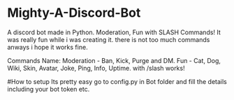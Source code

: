 # Mighty-A-Discord-Bot
A discord bot made in Python. Moderation, Fun with SLASH Commands!
It was really fun while i was creating it. there is not too much commands anways i hope it works fine.

Commands Name:
Moderation - Ban, Kick, Purge and DM.
Fun - Cat, Dog, Wiki, Skin, Avatar, Joke, Ping, Info, Uptime. with /slash works!

#How to setup
Its pretty easy go to config.py in Bot folder and fill the details including your bot token etc.
